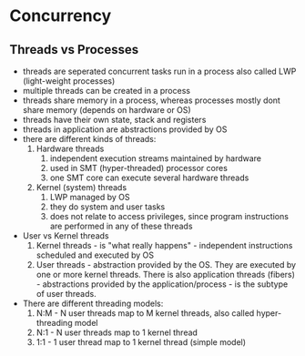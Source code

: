 # Concurrency
## Threads vs Processes
* threads are seperated concurrent tasks run in a process also called LWP (light-weight processes)
* multiple threads can be created in a process
* threads share memory in a process, whereas processes mostly dont share memory (depends on hardware or OS)
* threads have their own state, stack and registers
* threads in application are abstractions provided by OS
* there are different kinds of threads:
    1. Hardware threads
        1. independent execution streams maintained by hardware
        2. used in SMT (hyper-threaded) processor cores
        3. one SMT core can execute several hardware threads
    2. Kernel (system) threads
        1. LWP managed by OS
        2. they do system and user tasks
        3. does not relate to access privileges, since program instructions are performed in any of these threads
* User vs Kernel threads
    1. Kernel threads - is "what really happens" - independent instructions scheduled and executed by OS
    2. User threads - abstraction provided by the OS. They are executed by one or more kernel threads. There is also application threads (fibers) - abstractions provided by the application/process - is the subtype of user threads.
* There are different threading models:
    1. N:M - N user threads map to M kernel threads, also called hyper-threading model
    2. N:1 - N user threads map to 1 kernel thread
    3. 1:1 - 1 user thread map to 1 kernel thread (simple model)

